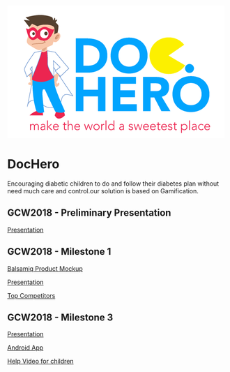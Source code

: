<img src="logo.PNG" >

# DocHero
Encouraging diabetic children to do and follow their diabetes plan without need much care and control.our solution is based on Gamification.

## GCW2018 - Preliminary Presentation
[Presentation](https://github.com/fanoos/DocHero/blob/master/Presentation/Preliminary%20Presentation.pdf)
## GCW2018 - Milestone 1
[Balsamiq Product Mockup](https://github.com/fanoos/DocHero/blob/master/Presentation/Balsamiq-Mockup-DocHero.bmpr)

[Presentation](https://github.com/fanoos/DocHero/blob/master/Presentation/DocHero-Mileston-1.pdf)

[Top Competitors](https://github.com/fanoos/DocHero/blob/master/Presentation/Competitors-List.pdf)

## GCW2018 - Milestone 3

[Presentation](https://github.com/fanoos/DocHero/blob/master/Presentation/DocHero-Mileston-1.pdf)

[Android App](https://github.com/fanoos/DocHero/blob/master/Presentation/DocHero-Mileston-1.pdf)

[Help Video for children](https://youtu.be/iVtkGnvduVA)



